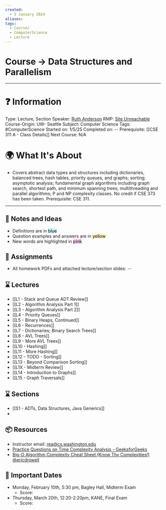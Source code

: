 ```yaml
---
created:
  - 5 January 2024
aliases: 
tags:
  - Course/
  - ComputerScience
  - Lecture
---
```


# Course -> Data Structures and Parallelism

---
# ❓ Information
Type: Lecture, Section
Speaker: [Ruth Anderson](https://homes.cs.washington.edu/~rea/)
RMP: [Site Unreachable](https://www.ratemyprofessors.com/professor/1356337)
Course-Origin: UW- Seattle
Subject: Computer Science
Tags: #ComputerScience 
Started on: 1/5/25
Completed on: --
Prerequisite: [[CSE 311 A - Class Details]]
Next Course: N/A

# 🌍 What It's About

- Covers abstract data types and structures including dictionaries, balanced trees, hash tables, priority queues, and graphs; sorting; asymptotic analysis; fundamental graph algorithms including graph search, shortest path, and minimum spanning trees; multithreading and parallel algorithms; P and NP complexity classes. No credit if CSE 373 has been taken. Prerequisite: CSE 311.
---

## 📜 Notes and Ideas
- Definitions are in <mark style="background: #ABF7F7A6;">blue</mark>
- Question examples and answers are in <mark style="background: #FFF3A3A6;">yellow</mark>
- New words are highlighted in <mark style="background: #FFB8EBA6;">pink</mark>

## 🎯 Assignments
- All homework PDFs and attached lecture/section slides: --
## ⌛ Lectures
- [[L1 - Stack and Queue ADT Review]]
- [[L2 - Algorithm Analysis Part 1]]
- [[L3 - Algorithm Analysis Part 2]]
- [[L4 - Priority Queues]]
- [[L5 - Binary Heaps, Continued]]
- [[L6 - Recurrences]]
- [[L7 - Dictionaries; Binary Search Trees]]
- [[L8 - AVL Trees]]
- [[L9 - More AVL Trees]]
- [[L10 - Hashing]]
- [[L11 - More Hashing]]
- [[L12 - TODO - Sorting]]
- [[L13 - Beyond Comparison Sorting]]
- [[L1X - Midterm Review]]
- [[L14 - Introduction to Graphs]]
- [[L15 - Graph Traversals]]

## ⌛ Sections
- [[S1 - ADTs, Data Structures, Java Generics]]
- 

## 📦 Resources
- Instructor email: rea@cs.washington.edu
- [Practice Questions on Time Complexity Analysis - GeeksforGeeks](https://www.geeksforgeeks.org/practice-questions-time-complexity-analysis/)
- [Big-O Algorithm Complexity Cheat Sheet (Know Thy Complexities!) @ericdrowell](https://www.bigocheatsheet.com/)



## 📅 Important Dates
- Monday, February 10th, 5:30 pm, Bagley Hall, Midterm Exam
	- Score: 
- Thursday, March 20th, 12:20-2:20pm, KANE, Final Exam
	- Score: 
